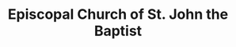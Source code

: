 ---
layout: repo
title: "Episcopal Church of St. John the Baptist"
id: 15606
permalink: repos/15606/
---